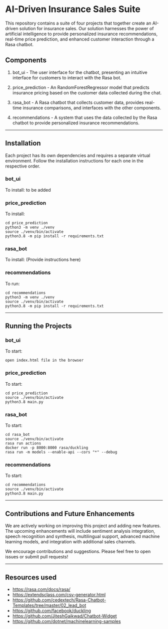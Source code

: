 AI-Driven Insurance Sales Suite
===============================

This repository contains a suite of four projects that together create an AI-driven solution for insurance sales. Our solution harnesses the power of artificial intelligence to provide personalized insurance recommendations, real-time price prediction, and enhanced customer interaction through a Rasa chatbot.

Components
----------

1.  bot_ui - The user interface for the chatbot, presenting an intuitive interface for customers to interact with the Rasa bot.

2.  price_prediction - An RandomForestRegressor model that predicts insurance pricing based on the customer data collected during the chat.

3.  rasa_bot - A Rasa chatbot that collects customer data, provides real-time insurance comparisons, and interfaces with the other components.

4.  recommendations - A system that uses the data collected by the Rasa chatbot to provide personalized insurance recommendations.

* * * * *

Installation
------------

Each project has its own dependencies and requires a separate virtual environment. Follow the installation instructions for each one in the respective order.

### bot_ui

To install: to be added

### price_prediction

To install:

```
cd price_prediction
python3 -m venv ./venv
source ./venv/bin/activate
python3.8 -m pip install -r requirements.txt
```

### rasa_bot

To install: (Provide instructions here)

### recommendations

To run:

```
cd recommendations
python3 -m venv ./venv
source ./venv/bin/activate
python3.8 -m pip install -r requirements.txt
```

* * * * *

Running the Projects
--------------------

### bot_ui

To start:

```
open index.html file in the browser
```

### price_prediction

To start:

```
cd price_prediction
source ./venv/bin/activate
python3.8 main.py
```

### rasa_bot

To start:

```
cd rasa_bot
source ./venv/bin/activate
rasa run actions
docker run -p 8000:8000 rasa/duckling
rasa run -m models --enable-api --cors "*" --debug
```

### recommendations

To start:

```
cd recommendations
source ./venv/bin/activate
python3.8 main.py
```

* * * * *

Contributions and Future Enhancements
-------------------------------------

We are actively working on improving this project and adding new features. The upcoming enhancements will include sentiment analysis integration, speech recognition and synthesis, multilingual support, advanced machine learning models, and integration with additional sales channels.

We encourage contributions and suggestions. Please feel free to open issues or submit pull requests!

* * * * *

Resources used
-------------------------------------

* https://rasa.com/docs/rasa/
* https://extendsclass.com/csv-generator.html
* https://github.com/cedextech/Rasa-Chatbot-Templates/tree/master/02_lead_bot
* https://github.com/facebook/duckling
* https://github.com/JiteshGaikwad/Chatbot-Widget
* https://github.com/dotnet/machinelearning-samples